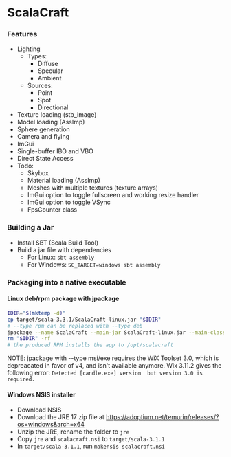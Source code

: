 # ScalaCraft

### Features

- Lighting
  - Types:
    - Diffuse
    - Specular
    - Ambient
  - Sources:
    - Point
    - Spot
    - Directional
- Texture loading (stb_image)
- Model loading (AssImp)
- Sphere generation
- Camera and flying
- ImGui
- Single-buffer IBO and VBO
- Direct State Access
- Todo:
  - Skybox
  - Material loading (AssImp)
  - Meshes with multiple textures (texture arrays)
  - ImGui option to toggle fullscreen and working resize handler
  - ImGui option to toggle VSync
  - FpsCounter class


### Building a Jar

- Install SBT (Scala Build Tool)
- Build a jar file with dependencies
  - For Linux: `sbt assembly`
  - For Windows: `SC_TARGET=windows sbt assembly`

### Packaging into a native executable

#### Linux deb/rpm package with jpackage

```bash
IDIR="$(mktemp -d)"
cp target/scala-3.3.1/ScalaCraft-linux.jar "$IDIR"
# --type rpm can be replaced with --type deb
jpackage --name ScalaCraft --main-jar ScalaCraft-linux.jar --main-class dev.miikat.scalacraft.game.main --type rpm --input "$IDIR" --linux-shortcut
rm "$IDIR" -rf
# the produced RPM installs the app to /opt/scalacraft
```

NOTE: jpackage with --type msi/exe requires the WiX Toolset 3.0, which is depreacated in favor of v4, and isn't available anymore. Wix 3.11.2 gives the following error: `Detected [candle.exe] version  but version 3.0 is required.`

#### Windows NSIS installer

- Download NSIS
- Download the JRE 17 zip file at https://adoptium.net/temurin/releases/?os=windows&arch=x64
- Unzip the JRE, rename the folder to `jre`
- Copy `jre` and `scalacraft.nsi` to `target/scala-3.1.1`
- In `target/scala-3.1.1`, run `makensis scalacraft.nsi`
